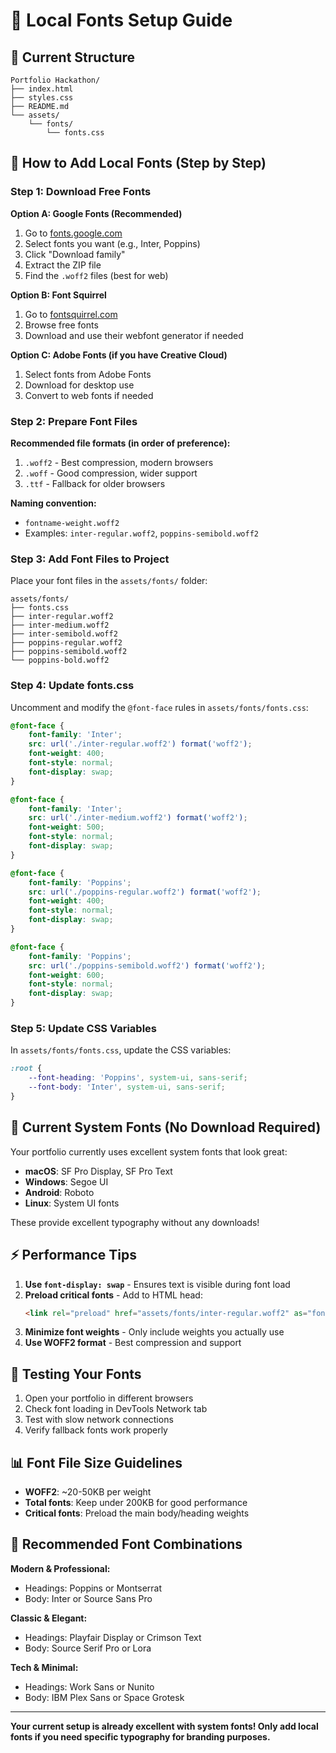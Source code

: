 # 🎨 Local Fonts Setup Guide

## 📁 Current Structure
```
Portfolio Hackathon/
├── index.html
├── styles.css
├── README.md
└── assets/
    └── fonts/
        └── fonts.css
```

## 🚀 How to Add Local Fonts (Step by Step)

### Step 1: Download Free Fonts

**Option A: Google Fonts (Recommended)**
1. Go to [fonts.google.com](https://fonts.google.com)
2. Select fonts you want (e.g., Inter, Poppins)
3. Click "Download family" 
4. Extract the ZIP file
5. Find the `.woff2` files (best for web)

**Option B: Font Squirrel**
1. Go to [fontsquirrel.com](https://fontsquirrel.com)
2. Browse free fonts
3. Download and use their webfont generator if needed

**Option C: Adobe Fonts (if you have Creative Cloud)**
1. Select fonts from Adobe Fonts
2. Download for desktop use
3. Convert to web fonts if needed

### Step 2: Prepare Font Files

**Recommended file formats (in order of preference):**
1. `.woff2` - Best compression, modern browsers
2. `.woff` - Good compression, wider support
3. `.ttf` - Fallback for older browsers

**Naming convention:**
- `fontname-weight.woff2`
- Examples: `inter-regular.woff2`, `poppins-semibold.woff2`

### Step 3: Add Font Files to Project

Place your font files in the `assets/fonts/` folder:
```
assets/fonts/
├── fonts.css
├── inter-regular.woff2
├── inter-medium.woff2
├── inter-semibold.woff2
├── poppins-regular.woff2
├── poppins-semibold.woff2
└── poppins-bold.woff2
```

### Step 4: Update fonts.css

Uncomment and modify the `@font-face` rules in `assets/fonts/fonts.css`:

```css
@font-face {
    font-family: 'Inter';
    src: url('./inter-regular.woff2') format('woff2');
    font-weight: 400;
    font-style: normal;
    font-display: swap;
}

@font-face {
    font-family: 'Inter';
    src: url('./inter-medium.woff2') format('woff2');
    font-weight: 500;
    font-style: normal;
    font-display: swap;
}

@font-face {
    font-family: 'Poppins';
    src: url('./poppins-regular.woff2') format('woff2');
    font-weight: 400;
    font-style: normal;
    font-display: swap;
}

@font-face {
    font-family: 'Poppins';
    src: url('./poppins-semibold.woff2') format('woff2');
    font-weight: 600;
    font-style: normal;
    font-display: swap;
}
```

### Step 5: Update CSS Variables

In `assets/fonts/fonts.css`, update the CSS variables:

```css
:root {
    --font-heading: 'Poppins', system-ui, sans-serif;
    --font-body: 'Inter', system-ui, sans-serif;
}
```

## 🎯 Current System Fonts (No Download Required)

Your portfolio currently uses excellent system fonts that look great:

- **macOS**: SF Pro Display, SF Pro Text
- **Windows**: Segoe UI
- **Android**: Roboto
- **Linux**: System UI fonts

These provide excellent typography without any downloads!

## ⚡ Performance Tips

1. **Use `font-display: swap`** - Ensures text is visible during font load
2. **Preload critical fonts** - Add to HTML head:
   ```html
   <link rel="preload" href="assets/fonts/inter-regular.woff2" as="font" type="font/woff2" crossorigin>
   ```
3. **Minimize font weights** - Only include weights you actually use
4. **Use WOFF2 format** - Best compression and support

## 🔧 Testing Your Fonts

1. Open your portfolio in different browsers
2. Check font loading in DevTools Network tab
3. Test with slow network connections
4. Verify fallback fonts work properly

## 📊 Font File Size Guidelines

- **WOFF2**: ~20-50KB per weight
- **Total fonts**: Keep under 200KB for good performance
- **Critical fonts**: Preload the main body/heading weights

## 🎨 Recommended Font Combinations

**Modern & Professional:**
- Headings: Poppins or Montserrat
- Body: Inter or Source Sans Pro

**Classic & Elegant:**
- Headings: Playfair Display or Crimson Text
- Body: Source Serif Pro or Lora

**Tech & Minimal:**
- Headings: Work Sans or Nunito
- Body: IBM Plex Sans or Space Grotesk

---

**Your current setup is already excellent with system fonts! Only add local fonts if you need specific typography for branding purposes.**
